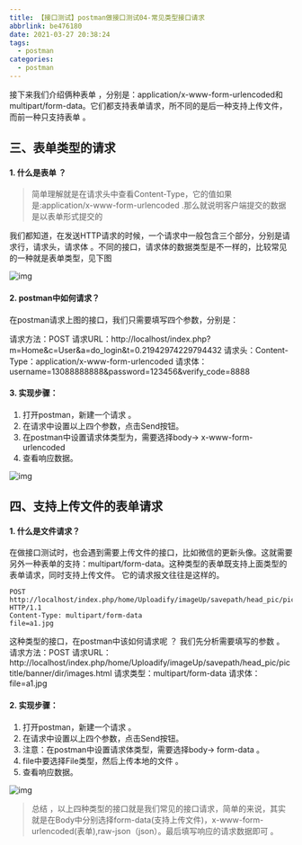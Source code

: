 ```yaml
---
title: 【接口测试】postman做接口测试04-常见类型接口请求
abbrlink: be476180
date: 2021-03-27 20:38:24
tags:
  - postman
categories:
  - postman
---
```


接下来我们介绍俩种表单 ，分别是：application/x-www-form-urlencoded和multipart/form-data。它们都支持表单请求，所不同的是后一种支持上传文件，而前一种只支持表单 。

## 三、表单类型的请求

#### 1. 什么是表单 ？
> 简单理解就是在请求头中查看Content-Type，它的值如果是:application/x-www-form-urlencoded .那么就说明客户端提交的数据是以表单形式提交的

我们都知道，在发送HTTP请求的时候，一个请求中一般包含三个部分，分别是请求行，请求头，请求体 。不同的接口，请求体的数据类型是不一样的，比较常见的一种就是表单类型，见下图

 ![img](https://img-blog.csdnimg.cn/20200414110309980.png?x-oss-process=image/watermark,type_ZmFuZ3poZW5naGVpdGk,shadow_10,text_aHR0cHM6Ly9ibG9nLmNzZG4ubmV0L3ZlbnVzdGVjaDA5MTk=,size_16,color_FFFFFF,t_70) 

#### 2. postman中如何请求？


在postman请求上图的接口，我们只需要填写四个参数，分别是：

请求方法：POST
请求URL：http://localhost/index.php?m=Home&c=User&a=do_login&t=0.21942974229794432
请求头：Content-Type：application/x-www-form-urlencoded
请求体： username=13088888888&password=123456&verify_code=8888

#### 3. 实现步骤：

   1. 打开postman，新建一个请求 。
   2. 在请求中设置以上四个参数，点击Send按钮。
   3. 在postman中设置请求体类型为，需要选择body-> x-www-form-urlencoded
   4. 查看响应数据。


 ![img](https://img-blog.csdnimg.cn/20200414110543350.png?x-oss-process=image/watermark,type_ZmFuZ3poZW5naGVpdGk,shadow_10,text_aHR0cHM6Ly9ibG9nLmNzZG4ubmV0L3ZlbnVzdGVjaDA5MTk=,size_16,color_FFFFFF,t_70) 

## 四、支持上传文件的表单请求

#### 1. 什么是文件请求？

在做接口测试时，也会遇到需要上传文件的接口，比如微信的更新头像。这就需要另外一种表单的支持：multipart/form-data。这种类型的表单既支持上面类型的表单请求，同时支持上传文件。 它的请求报文往往是这样的。
```
POST http://localhost/index.php/home/Uploadify/imageUp/savepath/head_pic/pictitle/banner/dir/images.html HTTP/1.1
Content-Type: multipart/form-data
file=a1.jpg
```
这种类型的接口，在postman中该如何请求呢 ？ 我们先分析需要填写的参数 。
请求方法：POST
请求URL：http://localhost/index.php/home/Uploadify/imageUp/savepath/head_pic/pictitle/banner/dir/images.html
请求类型：multipart/form-data
请求体：file=a1.jpg

#### 2. 实现步骤：

1. 打开postman，新建一个请求 。
2. 在请求中设置以上四个参数，点击Send按钮。
3. 注意：在postman中设置请求体类型，需要选择body-> form-data 。
4. file中要选择File类型，然后上传本地的文件 。
5. 查看响应数据。

 ![img](https://img-blog.csdnimg.cn/20200414111439455.png?x-oss-process=image/watermark,type_ZmFuZ3poZW5naGVpdGk,shadow_10,text_aHR0cHM6Ly9ibG9nLmNzZG4ubmV0L3ZlbnVzdGVjaDA5MTk=,size_16,color_FFFFFF,t_70) 

> 总结 ，以上四种类型的接口就是我们常见的接口请求，简单的来说，其实就是在Body中分别选择form-data(支持上传文件)，x-www-form-urlencoded(表单),raw-json（json）。最后填写响应的请求数据即可 。